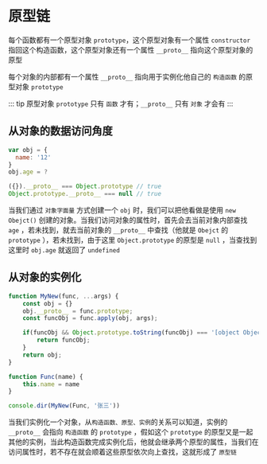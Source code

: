 # 原型链

每个函数都有一个原型对象 `prototype`，这个原型对象有一个属性 `constructor` 指回这个构造函数，这个原型对象还有一个属性 `__proto__` 指向这个原型对象的原型

每个对象的内部都有一个属性 `__proto__` 指向用于实例化他自己的 `构造函数` 的原型对象 `prototype`

::: tip
原型对象 `prototype` 只有 `函数` 才有；`__proto__` 只有 `对象` 才会有
:::

## 从对象的数据访问角度

``` javascript
var obj = {
  name: '12'
}
obj.age = ?

({}).__proto__ === Object.prototype // true
Object.prototype.__proto__ === null // true
```

当我们通过 `对象字面量` 方式创建一个 `obj` 时，我们可以把他看做是使用 `new Obejct()` 创建的对象。当我们访问对象的属性时，首先会去当前对象内部查找 `age` ，若未找到，就去当前对象的 `__proto__` 中查找（他就是 `Obejct` 的 `prototype` ），若未找到，由于这里 `Object.prototype` 的原型是 `null` ，当查找到这里时 `obj.age` 就返回了 `undefined`

## 从对象的实例化

``` javascript
function MyNew(func, ...args) {
	const obj = {}
	obj.__proto__ = func.prototype;
	const funcObj = func.apply(obj, args);

	if(funcObj && Object.prototype.toString(funcObj) === '[object Object]') {
		return funcObj;
	}
	return obj;
}

function Func(name) {
	this.name = name
}

console.dir(MyNew(Func, '张三'))
```

当我们实例化一个对象，从`构造函数、原型、实例`的关系可以知道，实例的 `__proto__` 会指向 `构造函数` 的 `prototype` ，假如这个 `prototype` 的原型又是一起其他的实例，当此构造函数完成实例化后，他就会继承两个原型的属性，当我们在访问属性时，若不存在就会顺着这些原型依次向上查找，这就形成了 `原型链`
